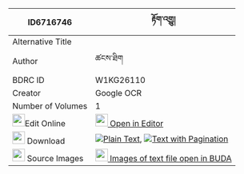 |ID6716746|རྟོག་འགྱུ། 
| --- | --- 
|Alternative Title |
|Author| ཚངས་ཐིག
|BDRC ID | W1KG26110
|Creator | Google OCR
|Number of Volumes| 1
|<img width="25" src="https://img.icons8.com/color/25/000000/edit-property.png">Edit Online| [<img width="25" src="https://avatars.githubusercontent.com/u/45091458?s=200&v=4"> Open in Editor](http://editor.openpecha.org/ID6716746)
|<img width="25" src="https://img.icons8.com/fluent/48/000000/download-2.png"/>  Download | [![](https://img.icons8.com/color/20/000000/txt.png)Plain Text](https://github.com/Openpecha/ID6716746/releases/download/v1/tok_gyu_plain_ID6716746.zip), [![](https://img.icons8.com/color/20/000000/txt.png)Text with Pagination](https://github.com/Openpecha/ID6716746/releases/download/v1/tok_gyu_pages_ID6716746.zip)
|<img width="25" src="https://img.icons8.com/plasticine/100/000000/pictures-folder.png"/>  Source Images | [<img width="25" src="https://library.bdrc.io/icons/BUDA-small.svg"> Images of text file open in BUDA](https://library.bdrc.io/show/bdr:W1KG26110)
